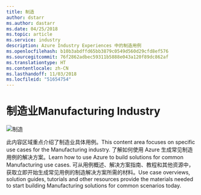 ```yaml
---
title: 制造
author: dstarr
ms.author: dastarr
ms.date: 04/25/2018
ms.topic: article
ms.service: industry
description: Azure Industry Experiences 中的制造用例
ms.openlocfilehash: b10b3abdffd65bb3879c0549d560d29cfd8ef576
ms.sourcegitcommit: 76f2862adbec59311b5888e043a120f89dc862af
ms.translationtype: HT
ms.contentlocale: zh-CN
ms.lasthandoff: 11/03/2018
ms.locfileid: "51654754"
---
```

# <a name="manufacturing-industry"></a><span data-ttu-id="c68b4-103">制造业</span><span class="sxs-lookup"><span data-stu-id="c68b4-103">Manufacturing Industry</span></span>

![制造](./assets/index-assets/manufacturing.png)

<span data-ttu-id="c68b4-105">此内容区域重点介绍了制造业具体用例。</span><span class="sxs-lookup"><span data-stu-id="c68b4-105">This content area focuses on specific use cases for the Manufacturing industry.</span></span> <span data-ttu-id="c68b4-106">了解如何使用 Azure 生成常见制造用例的解决方案。</span><span class="sxs-lookup"><span data-stu-id="c68b4-106">Learn how to use Azure to build solutions for common Manufacturing use cases.</span></span> <span data-ttu-id="c68b4-107">可从用例概述、解决方案指南、教程和其他资源中，获取立即开始生成常见用例的制造解决方案所需的材料。</span><span class="sxs-lookup"><span data-stu-id="c68b4-107">Use case overviews, solution guides, tutorials and other resources provide the materials needed to start building Manufacturing solutions for common scenarios today.</span></span>